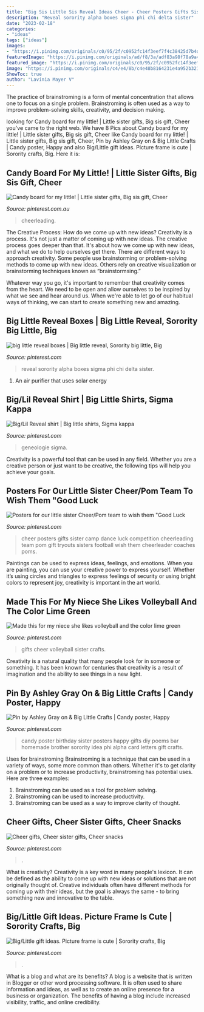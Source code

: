 ```yaml
---
title: "Big Sis Little Sis Reveal Ideas Cheer - Cheer Posters Gifts Sister Camp Dance Luck Competition Cheerleading Team Pom Gift Tryouts Sisters Football Wish Them Cheerleader Coaches Poms"
description: "Reveal sorority alpha boxes sigma phi chi delta sister"
date: "2023-02-18"
categories:
- "ideas"
tags: ["ideas"]
images:
- "https://i.pinimg.com/originals/c0/95/2f/c0952fc14f3eef7f4c38425d7b4d8075.jpg"
featuredImage: "https://i.pinimg.com/originals/ad/f8/3a/adf83a98f78a9a49d674ca6eac0a3903.jpg"
featured_image: "https://i.pinimg.com/originals/c0/95/2f/c0952fc14f3eef7f4c38425d7b4d8075.jpg"
image: "https://i.pinimg.com/originals/c4/e4/8b/c4e48b8164231e4a952b321463664d79.jpg"
ShowToc: true
author: "Lavinia Mayer V"
---
```



The practice of brainstroming is a form of mental concentration that allows one to focus on a single problem. Brainstroming is often used as a way to improve problem-solving skills, creativity, and decision making.

	

		
looking for Candy board for my little! | Little sister gifts, Big sis gift, Cheer you've came to the right web. We have 8 Pics about Candy board for my little! | Little sister gifts, Big sis gift, Cheer like Candy board for my little! | Little sister gifts, Big sis gift, Cheer, Pin by Ashley Gray on &amp; Big Little Crafts | Candy poster, Happy and also Big/Little gift ideas. Picture frame is cute | Sorority crafts, Big. Here it is:
		
    
## Candy Board For My Little! | Little Sister Gifts, Big Sis Gift, Cheer

<img loading=lazy src="https://i.pinimg.com/originals/ad/f8/3a/adf83a98f78a9a49d674ca6eac0a3903.jpg" onerror="this.onerror=null;this.src='https://tse4.mm.bing.net/th?id=OIP.P9vpkq61R_nPMc_pdwQvvwHaJ4&amp;pid=15.1';" alt="Candy board for my little! | Little sister gifts, Big sis gift, Cheer">

_Source: pinterest.com.au_

>cheerleading. 

	

The Creative Process: How do we come up with new ideas?
Creativity is a process. It's not just a matter of coming up with new ideas. The creative process goes deeper than that. It's about how we come up with new ideas, and what we do to help ourselves get there.
There are different ways to approach creativity. Some people use brainstorming or problem-solving methods to come up with new ideas. Others rely on creative visualization or brainstorming techniques known as “brainstormsing.”

Whatever way you go, it's important to remember that creativity comes from the heart. We need to be open and allow ourselves to be inspired by what we see and hear around us. When we're able to let go of our habitual ways of thinking, we can start to create something new and amazing.

    
## Big Little Reveal Boxes | Big Little Reveal, Sorority Big Little, Big

<img loading=lazy src="https://i.pinimg.com/originals/5d/66/42/5d6642f2ad5e73787f1f28fa70b1d532.jpg" onerror="this.onerror=null;this.src='https://tse3.mm.bing.net/th?id=OIP.JuPhUCjjyjj2kPG7bZXa8QHaJ4&amp;pid=15.1';" alt="big little reveal boxes | Big little reveal, Sorority big little, Big">

_Source: pinterest.com_

>reveal sorority alpha boxes sigma phi chi delta sister. 

	

1. An air purifier that uses solar energy 

    
## Big/Lil Reveal Shirt | Big Little Shirts, Sigma Kappa

<img loading=lazy src="https://i.pinimg.com/originals/fa/ed/fb/faedfb29a3558b4466567c3ba324e692.png" onerror="this.onerror=null;this.src='https://tse2.mm.bing.net/th?id=OIP.B8Ge0j5q4InfJJPPC78yugHaHX&amp;pid=15.1';" alt="Big/Lil Reveal shirt | Big little shirts, Sigma kappa">

_Source: pinterest.com_

>geneologie sigma. 

	

Creativity is a powerful tool that can be used in any field. Whether you are a creative person or just want to be creative, the following tips will help you achieve your goals.

    
## Posters For Our Little Sister Cheer/Pom Team To Wish Them &quot;Good Luck

<img loading=lazy src="https://s-media-cache-ak0.pinimg.com/originals/8a/f0/3e/8af03e365e9249e0c3f3da0036b72f9c.jpg" onerror="this.onerror=null;this.src='https://tse1.mm.bing.net/th?id=OIP.PByXDKvnPLZW5Xismb4vQAHaJo&amp;pid=15.1';" alt="Posters for our little sister Cheer/Pom team to wish them &quot;Good Luck">

_Source: pinterest.com_

>cheer posters gifts sister camp dance luck competition cheerleading team pom gift tryouts sisters football wish them cheerleader coaches poms. 

	

Paintings can be used to express ideas, feelings, and emotions.
When you are painting, you can use your creative power to express yourself. Whether it’s using circles and triangles to express feelings of security or using bright colors to represent joy, creativity is important in the art world.

    
## Made This For My Niece She Likes Volleyball And The Color Lime Green

<img loading=lazy src="https://i.pinimg.com/originals/b6/13/8e/b6138eade182da3eaa4861ed87e1f7c2.jpg" onerror="this.onerror=null;this.src='https://tse2.mm.bing.net/th?id=OIP.EaFogxSJaOQBYPxc83GvqgAAAA&amp;pid=15.1';" alt="Made this for my niece she likes volleyball and the color lime green">

_Source: pinterest.com_

>gifts cheer volleyball sister crafts. 

	

Creativity is a natural quality that many people look for in someone or something. It has been known for centuries that creativity is a result of imagination and the ability to see things in a new light.

    
## Pin By Ashley Gray On &amp; Big Little Crafts | Candy Poster, Happy

<img loading=lazy src="https://i.pinimg.com/originals/c4/e4/8b/c4e48b8164231e4a952b321463664d79.jpg" onerror="this.onerror=null;this.src='https://tse4.mm.bing.net/th?id=OIP.NiOaLUIKKDHi_8b5mj2KHAHaIT&amp;pid=15.1';" alt="Pin by Ashley Gray on &amp; Big Little Crafts | Candy poster, Happy">

_Source: pinterest.com_

>candy poster birthday sister posters happy gifts diy poems bar homemade brother sorority idea phi alpha card letters gift crafts. 

	

Uses for brainstroming
Brainstroming is a technique that can be used in a variety of ways, some more common than others. Whether it's to get clarity on a problem or to increase productivity, brainstroming has potential uses. Here are three examples: 

1) Brainstroming can be used as a tool for problem solving.
2) Brainstroming can be used to increase productivity.
3) Brainstroming can be used as a way to improve clarity of thought.

    
## Cheer Gifts, Cheer Sister Gifts, Cheer Snacks

<img loading=lazy src="http://media-cache-ak0.pinimg.com/1200x/d4/1a/d2/d41ad276a595b49bb3b667a8e4c067a2.jpg" onerror="this.onerror=null;this.src='https://tse3.mm.bing.net/th?id=OIP.IUkK_56qE5eDJPjeomJPOwHaJ4&amp;pid=15.1';" alt="Cheer gifts, Cheer sister gifts, Cheer snacks">

_Source: pinterest.com_

>. 

	

What is creativity?
Creativity is a key word in many people's lexicon. It can be defined as the ability to come up with new ideas or solutions that are not originally thought of. Creative individuals often have different methods for coming up with their ideas, but the goal is always the same - to bring something new and innovative to the table.

    
## Big/Little Gift Ideas. Picture Frame Is Cute | Sorority Crafts, Big

<img loading=lazy src="https://i.pinimg.com/originals/c0/95/2f/c0952fc14f3eef7f4c38425d7b4d8075.jpg" onerror="this.onerror=null;this.src='https://tse1.mm.bing.net/th?id=OIP.KnPC73lTSWSp_u995ZqRLgHaHa&amp;pid=15.1';" alt="Big/Little gift ideas. Picture frame is cute | Sorority crafts, Big">

_Source: pinterest.com_

>. 

	

What is a blog and what are its benefits?
A blog is a website that is written in Blogger or other word processing software. It is often used to share information and ideas, as well as to create an online presence for a business or organization. The benefits of having a blog include increased visibility, traffic, and online credibility.


